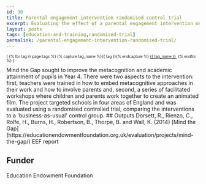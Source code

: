 ```yaml
---
id: 30
title: Parental engagement intervention randomised control trial
excerpt: Evaluating the effect of a parental engagement intervention on child attainment
layout: posts
tags: [education-and-training,randomised-trial]
permalink: /parental-engagement-intervention-randomised-trial/
---
```

<div>
  <p style="font-size:.7em;">
    [
    {% for tag in page.tags %}
      {% capture tag_name %}{{ tag }}{% endcapture %}
      <a href="/{{ tag_name }}"><nobr>{{ tag_name }}</nobr>&nbsp;</a>
    {% endfor %}
    ]
  </p>
</div>
Mind the Gap sought to improve the metacognition and academic attainment of pupils in Year 4. There were two aspects to the intervention: first, teachers were trained in how to embed metacognitive approaches in their work and how to involve parents and, second, a series of facilitated workshops where children and parents work together to create an animated film.  The project targeted schools in four areas of England and was evaluated using a randomised controlled trial, comparing the interventions to a 'business-as-usual' control group. 
## Outputs
Dorsett, R., Rienzo, C., Rolfe, H., Burns, H., Robertson, B., Thorpe, B. and Wall, K. (2014) [Mind the Gap](https://educationendowmentfoundation.org.uk/evaluation/projects/mind-the-gap/) EEF report

## Funder
Education Endowment Foundation
